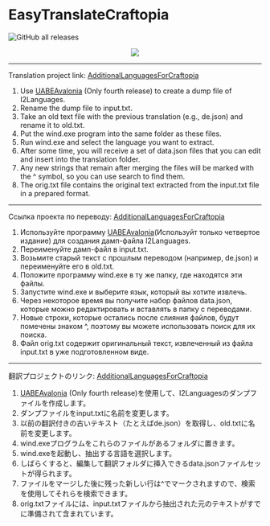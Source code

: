 # EasyTranslateCraftopia
![GitHub all releases](https://img.shields.io/github/downloads/asidsx/EasyTranslateCraftopia/total)

<p align="center">

<img src="https://user-images.githubusercontent.com/106923482/221865954-965173a1-6585-4f3e-a9ad-77acf64db705.png">
</p>

<hr>
Translation project link: <a href="https://github.com/BudgieY/AdditionalLanguagesForCraftopia">AdditionalLanguagesForCraftopia</a>

1.	Use <a href="https://github.com/nesrak1/UABEA/releases/tag/v4">UABEAvalonia</a> (Only fourth release) to create a dump file of I2Languages.
2.	Rename the dump file to input.txt.
3.	Take an old text file with the previous translation (e.g., de.json) and rename it to old.txt.
4.	Put the wind.exe program into the same folder as these files.
5.	Run wind.exe and select the language you want to extract.
6.	After some time, you will receive a set of data.json files that you can edit and insert into the translation folder.
7.	Any new strings that remain after merging the files will be marked with the ^ symbol, so you can use search to find them.
8.	The orig.txt file contains the original text extracted from the input.txt file in a prepared format.

<hr>
Ссылка проекта по переводу: <a href="https://github.com/BudgieY/AdditionalLanguagesForCraftopia">AdditionalLanguagesForCraftopia</a>

1.	Используйте программу <a href="https://github.com/nesrak1/UABEA/releases/tag/v4">UABEAvalonia</a>(Используйт только четвертое издание) для создания дамп-файла I2Languages.
2.	Переименуйте дамп-файл в input.txt.
3.	Возьмите старый текст с прошлым переводом (например, de.json) и переименуйте его в old.txt.
4.	Положите программу wind.exe в ту же папку, где находятся эти файлы.
5.	Запустите wind.exe и выберите язык, который вы хотите извлечь.
6.	Через некоторое время вы получите набор файлов data.json, которые можно редактировать и вставлять в папку с переводами.
7.	Новые строки, которые остались после слияния файлов, будут помечены знаком ^, поэтому вы можете использовать поиск для их поиска.
8.	Файл orig.txt содержит оригинальный текст, извлеченный из файла input.txt в уже подготовленном виде.

<hr>
翻訳プロジェクトのリンク: <a href="https://github.com/BudgieY/AdditionalLanguagesForCraftopia">AdditionalLanguagesForCraftopia</a>

1.	<a href="https://github.com/nesrak1/UABEA/releases/tag/v4">UABEAvalonia</a> (Only fourth release)を使用して、I2Languagesのダンプファイルを作成します。
2.	ダンプファイルをinput.txtに名前を変更します。
3.	以前の翻訳付きの古いテキスト（たとえばde.json）を取得し、old.txtに名前を変更します。
4.	wind.exeプログラムをこれらのファイルがあるフォルダに置きます。
5.	wind.exeを起動し、抽出する言語を選択します。
6.	しばらくすると、編集して翻訳フォルダに挿入できるdata.jsonファイルセットが得られます。
7.	ファイルをマージした後に残った新しい行は^でマークされますので、検索を使用してそれらを検索できます。
8.	orig.txtファイルには、input.txtファイルから抽出された元のテキストがすでに準備されて含まれています。
